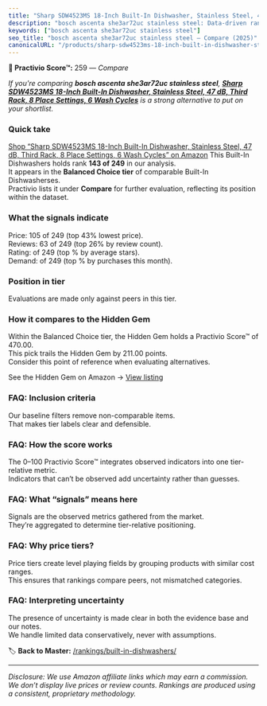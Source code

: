 ```yaml
---
title: "Sharp SDW4523MS 18-Inch Built-In Dishwasher, Stainless Steel, 47 dB, Third Rack, 8 Place Settings, 6 Wash Cycles"
description: "bosch ascenta she3ar72uc stainless steel: Data-driven ranking using the Practivio Score™. Positioned by quality, value, demand, findability, momentum."
keywords: ["bosch ascenta she3ar72uc stainless steel"]
seo_title: "bosch ascenta she3ar72uc stainless steel — Compare (2025)"
canonicalURL: "/products/sharp-sdw4523ms-18-inch-built-in-dishwasher-stainless-steel-47-db-third-rack-8-place-settings-6-wash-cycles-B0FHS43RZ5/"
---
```


**🛒 Practivio Score™:** 259 — _Compare_


*If you're comparing **bosch ascenta she3ar72uc stainless steel**, **[Sharp SDW4523MS 18-Inch Built-In Dishwasher, Stainless Steel, 47 dB, Third Rack, 8 Place Settings, 6 Wash Cycles](https://www.amazon.com/dp/B0FHS43RZ5?tag=practivio-20)** is a strong alternative to put on your shortlist.*
### Quick take
[Shop “Sharp SDW4523MS 18-Inch Built-In Dishwasher, Stainless Steel, 47 dB, Third Rack, 8 Place Settings, 6 Wash Cycles” on Amazon](https://www.amazon.com/dp/B0FHS43RZ5?tag=practivio-20)
This Built-In Dishwashers holds rank **143 of 249** in our analysis.  
It appears in the **Balanced Choice tier** of comparable Built-In Dishwasherses.  
Practivio lists it under **Compare** for further evaluation, reflecting its position within the dataset.

### What the signals indicate
Price: 105 of 249 (top 43% lowest price).  
Reviews: 63 of 249 (top 26% by review count).  
Rating:  of 249 (top % by average stars).  
Demand:  of 249 (top % by purchases this month).

### Position in tier
Evaluations are made only against peers in this tier.

### How it compares to the Hidden Gem
Within the Balanced Choice tier, the Hidden Gem holds a Practivio Score™ of 470.00.  
This pick trails the Hidden Gem by 211.00 points.  
Consider this point of reference when evaluating alternatives.  

See the Hidden Gem on Amazon → [View listing](https://www.amazon.com/dp/B01MQGDIAR?tag=practivio-20)

### FAQ: Inclusion criteria
Our baseline filters remove non-comparable items.  
That makes tier labels clear and defensible.

### FAQ: How the score works
The 0–100 Practivio Score™ integrates observed indicators into one tier-relative metric.  
Indicators that can’t be observed add uncertainty rather than guesses.

### FAQ: What “signals” means here
Signals are the observed metrics gathered from the market.  
They’re aggregated to determine tier-relative positioning.

### FAQ: Why price tiers?
Price tiers create level playing fields by grouping products with similar cost ranges.  
This ensures that rankings compare peers, not mismatched categories.

### FAQ: Interpreting uncertainty
The presence of uncertainty is made clear in both the evidence base and our notes.  
We handle limited data conservatively, never with assumptions.

<!-- Missing template for Compare/CompareWithinPriceClass -->


🏷️ **Back to Master:** [/rankings/built-in-dishwashers/](/rankings/built-in-dishwashers/)

---
_Disclosure: We use Amazon affiliate links which may earn a commission. We don’t display live prices or review counts. Rankings are produced using a consistent, proprietary methodology._

